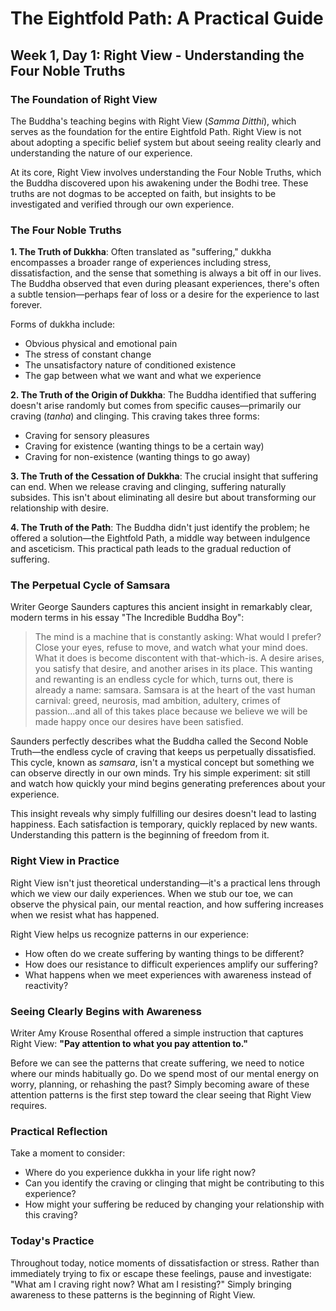 # The Eightfold Path: A Practical Guide
## Week 1, Day 1: Right View - Understanding the Four Noble Truths

### The Foundation of Right View

The Buddha's teaching begins with Right View (*Samma Ditthi*), which serves as the foundation for the entire Eightfold Path. Right View is not about adopting a specific belief system but about seeing reality clearly and understanding the nature of our experience.

At its core, Right View involves understanding the Four Noble Truths, which the Buddha discovered upon his awakening under the Bodhi tree. These truths are not dogmas to be accepted on faith, but insights to be investigated and verified through our own experience.

### The Four Noble Truths

**1. The Truth of Dukkha**: Often translated as "suffering," dukkha encompasses a broader range of experiences including stress, dissatisfaction, and the sense that something is always a bit off in our lives. The Buddha observed that even during pleasant experiences, there's often a subtle tension—perhaps fear of loss or a desire for the experience to last forever.

Forms of dukkha include:
- Obvious physical and emotional pain
- The stress of constant change
- The unsatisfactory nature of conditioned existence
- The gap between what we want and what we experience

**2. The Truth of the Origin of Dukkha**: The Buddha identified that suffering doesn't arise randomly but comes from specific causes—primarily our craving (*tanha*) and clinging. This craving takes three forms:
- Craving for sensory pleasures
- Craving for existence (wanting things to be a certain way)
- Craving for non-existence (wanting things to go away)

**3. The Truth of the Cessation of Dukkha**: The crucial insight that suffering can end. When we release craving and clinging, suffering naturally subsides. This isn't about eliminating all desire but about transforming our relationship with desire.

**4. The Truth of the Path**: The Buddha didn't just identify the problem; he offered a solution—the Eightfold Path, a middle way between indulgence and asceticism. This practical path leads to the gradual reduction of suffering.

### The Perpetual Cycle of Samsara

Writer George Saunders captures this ancient insight in remarkably clear, modern terms in his essay "The Incredible Buddha Boy":

>The mind is a machine that is constantly asking: What would I prefer? Close your eyes, refuse to move, and watch what your mind does. What it does is become discontent with that-which-is. A desire arises, you satisfy that desire, and another arises in its place. This wanting and rewanting is an endless cycle for which, turns out, there is already a name: samsara. Samsara is at the heart of the vast human carnival: greed, neurosis, mad ambition, adultery, crimes of passion...and all of this takes place because we believe we will be made happy once our desires have been satisfied.

Saunders perfectly describes what the Buddha called the Second Noble Truth—the endless cycle of craving that keeps us perpetually dissatisfied. This cycle, known as *samsara*, isn't a mystical concept but something we can observe directly in our own minds. Try his simple experiment: sit still and watch how quickly your mind begins generating preferences about your experience.

This insight reveals why simply fulfilling our desires doesn't lead to lasting happiness. Each satisfaction is temporary, quickly replaced by new wants. Understanding this pattern is the beginning of freedom from it.

### Right View in Practice

Right View isn't just theoretical understanding—it's a practical lens through which we view our daily experiences. When we stub our toe, we can observe the physical pain, our mental reaction, and how suffering increases when we resist what has happened.

Right View helps us recognize patterns in our experience:
- How often do we create suffering by wanting things to be different?
- How does our resistance to difficult experiences amplify our suffering?
- What happens when we meet experiences with awareness instead of reactivity?

### Seeing Clearly Begins with Awareness

Writer Amy Krouse Rosenthal offered a simple instruction that captures Right View: **"Pay attention to what you pay attention to."**

Before we can see the patterns that create suffering, we need to notice where our minds habitually go. Do we spend most of our mental energy on worry, planning, or rehashing the past? Simply becoming aware of these attention patterns is the first step toward the clear seeing that Right View requires.

### Practical Reflection

Take a moment to consider:
- Where do you experience dukkha in your life right now?
- Can you identify the craving or clinging that might be contributing to this experience?
- How might your suffering be reduced by changing your relationship with this craving?

### Today's Practice

Throughout today, notice moments of dissatisfaction or stress. Rather than immediately trying to fix or escape these feelings, pause and investigate: "What am I craving right now? What am I resisting?" Simply bringing awareness to these patterns is the beginning of Right View.
